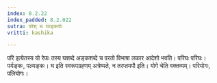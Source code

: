 ```yaml
---
index: 8.2.22
index_padded: 8.2.022
sutra: परेश् च घाङ्कयोः
vritti: kashika

---
```

परि इत्येतस्य यो रेफः तस्य घशब्दे अङ्कशब्दे च परतो विभाषा लकार आदेशो भवति। परिघः परिघः। पर्यङ्कः, पल्यङ्कः। घ इति स्वरूपग्रहणम् अत्रेष्यते, न तरप्तमपौ इति। योगे चेति वक्तव्यम्। परियोगः, पलियोगः।